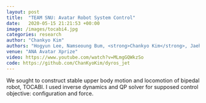 ```yaml
---
layout: post
title:  "TEAM SNU: Avatar Robot System Control"
date:   2020-05-15 21:21:53 +00:00
image: /images/tocabi4.jpg
categories: research
author: "Chankyo Kim"
authors: "Hogyun Lee, Namseoung Bum, <strong>Chankyo Kim</strong>, Jaehyun Kim, Jaeheung Park"
venue: "ANA Avatar Xprize"
video: https://www.youtube.com/watch?v=MLmgGQWkzSo
code: https://github.com/ChanKyoKim/dyros_jet
---
```


We sought to construct stable upper body motion and locomotion of bipedal robot, TOCABI. I used inverse dynamics and QP solver for supposed control objective: configuration and force.
